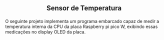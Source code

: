 
## <p align="center"> Sensor de Temperatura </p> 

O seguinte projeto implementa um programa embarcado capaz de medir a temperatura interna da CPU da placa Raspberry pi pico W, exibindo essas medicações no display OLED da placa. 